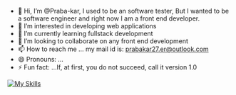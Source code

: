- 👋 Hi, I’m @Praba-kar, I used to be an software tester, But I wanted to be a software engineer and right now I am a front end developer.
- 👀 I’m interested in developing web applications
- 🌱 I’m currently learning fullstack development
- 💞️ I’m looking to collaborate on any front end development
- 📫 How to reach me ... my mail id is: prabakar27.er@outlook.com
- 😄 Pronouns: ...
- ⚡ Fun fact: ...If, at first, you do not succeed, call it version 1.0

 [![My Skills](https://skillicons.dev/icons?i=html,css,js,react,java)](https://skillicons.dev)
<!---
Praba-kar/Praba-kar is a ✨ special ✨ repository because its `README.md` (this file) appears on your GitHub profile.
You can click the Preview link to take a look at your changes.
--->
